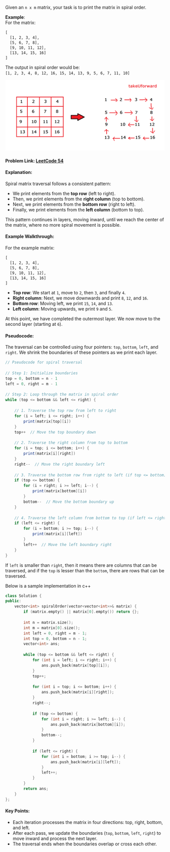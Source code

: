 Given an `n x m` matrix, your task is to print the matrix in spiral order.

**Example**:  
For the matrix:

``` 
[
  [1, 2, 3, 4],
  [5, 6, 7, 8],
  [9, 10, 11, 12],
  [13, 14, 15, 16]
]
```

The output in spiral order would be:  
`[1, 2, 3, 4, 8, 12, 16, 15, 14, 13, 9, 5, 6, 7, 11, 10]`

<img src="../../images/matrix traversal.png">


#### Problem Link: [LeetCode 54](https://leetcode.com/problems/spiral-matrix/description/)

#### Explanation:

Spiral matrix traversal follows a consistent pattern:  
- We print elements from the **top row** (left to right).
- Then, we print elements from the **right column** (top to bottom).
- Next, we print elements from the **bottom row** (right to left).
- Finally, we print elements from the **left column** (bottom to top).

This pattern continues in layers, moving inward, until we reach the center of the matrix, where no more spiral movement is possible.

#### Example Walkthrough:

For the example matrix:
```
[
  [1, 2, 3, 4],
  [5, 6, 7, 8],
  [9, 10, 11, 12],
  [13, 14, 15, 16]
]
```
- **Top row**: We start at `1`, move to `2`, then `3`, and finally `4`.
- **Right column**: Next, we move downwards and print `8`, `12`, and `16`.
- **Bottom row**: Moving left, we print `15`, `14`, and `13`.
- **Left column**: Moving upwards, we print `9` and `5`.

At this point, we have completed the outermost layer. We now move to the second layer (starting at `6`).

#### Pseudocode:

The traversal can be controlled using four pointers: `top`, `bottom`, `left`, and `right`. We shrink the boundaries of these pointers as we print each layer.

```java
// Pseudocode for spiral traversal

// Step 1: Initialize boundaries
top = 0, bottom = n - 1
left = 0, right = m - 1

// Step 2: Loop through the matrix in spiral order
while (top <= bottom && left <= right) {

    // 1. Traverse the top row from left to right
    for (i = left; i <= right; i++) {
        print(matrix[top][i])
    }
    top++  // Move the top boundary down

    // 2. Traverse the right column from top to bottom
    for (i = top; i <= bottom; i++) {
        print(matrix[i][right])
    }
    right--  // Move the right boundary left

    // 3. Traverse the bottom row from right to left (if top <= bottom)
    if (top <= bottom) {
        for (i = right; i >= left; i--) {
            print(matrix[bottom][i])
        }
        bottom--  // Move the bottom boundary up
    }

    // 4. Traverse the left column from bottom to top (if left <= right)
    if (left <= right) {
        for (i = bottom; i >= top; i--) {
            print(matrix[i][left])
        }
        left++  // Move the left boundary right
    }
}

```

If `left` is smaller than `right`, then it means there are columns that can be traversed, and if the `top` is lesser than the `bottom`, there are rows that can be traversed.

Below is a sample implementation in c++

```cpp
class Solution {
public:
    vector<int> spiralOrder(vector<vector<int>>& matrix) {
        if (matrix.empty() || matrix[0].empty()) return {};

        int n = matrix.size();
        int m = matrix[0].size();
        int left = 0, right = m - 1;
        int top = 0, bottom = n - 1;
        vector<int> ans;

        while (top <= bottom && left <= right) {
            for (int i = left; i <= right; i++) {
                ans.push_back(matrix[top][i]);
            }
            top++; 

            for (int i = top; i <= bottom; i++) {
                ans.push_back(matrix[i][right]);
            }
            right--; 

            if (top <= bottom) { 
                for (int i = right; i >= left; i--) {
                    ans.push_back(matrix[bottom][i]);
                }
                bottom--; 
            }

            if (left <= right) {
                for (int i = bottom; i >= top; i--) {
                    ans.push_back(matrix[i][left]);
                }
                left++; 
            }
        }
        return ans;
    }
};

```

#### Key Points:
- Each iteration processes the matrix in four directions: top, right, bottom, and left.
- After each pass, we update the boundaries (`top`, `bottom`, `left`, `right`) to move inward and process the next layer.
- The traversal ends when the boundaries overlap or cross each other.

